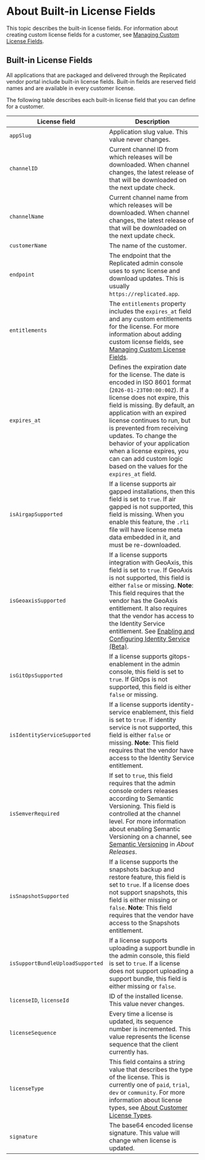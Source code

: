 # About Built-in License Fields

This topic describes the built-in license fields. For information about creating
custom license fields for a customer, see [Managing Custom License Fields](licenses-adding-custom-fields).

## Built-in License Fields

All applications that are packaged and delivered through the Replicated vendor
portal include built-in license fields. Built-in fields are reserved field names
and are available in every customer license.

The following table describes each built-in license field that you can define for a
customer.

| License field         | Description           |
|------------------------|------------------------|
| `appSlug` | Application slug value. This value never changes. |
| `channelID` | Current channel ID from which releases will be downloaded. When channel changes, the latest release of that will be downloaded on the next update check. |
| `channelName` | Current channel name from which releases will be downloaded. When channel changes, the latest release of that will be downloaded on the next update check. |
| `customerName` | The name of the customer. |
| `endpoint` | The endpoint that the Replicated admin console uses to sync license and download updates. This is usually `https://replicated.app`. |
| `entitlements` | The `entitlements` property includes the `expires_at` field and any custom entitlements for the license. For more information about adding custom license fields, see [Managing Custom License Fields](licenses-adding-custom-fields).|
| `expires_at` | Defines the expiration date for the license. The date is encoded in ISO 8601 format (`2026-01-23T00:00:00Z`). If a license does not expire, this field is missing. By default, an application with an expired license continues to run, but is prevented from receiving updates. To change the behavior of your application when a license expires, you can can add custom logic based on the values for the `expires_at` field.|
| `isAirgapSupported` | If a license supports air gapped installations, then this field is set to `true`. If air gapped is not supported, this field is missing. When you enable this feature, the `.rli` file will have license meta data embedded in it, and must be re-downloaded. |
| `isGeoaxisSupported` | If a license supports integration with GeoAxis, this field is set to `true`. If GeoAxis is not supported, this field is either `false` or missing. **Note**: This field requires that the vendor has the GeoAxis entitlement. It also requires that the vendor has access to the Identity Service entitlement. See [Enabling and Configuring Identity Service (Beta)](identity-service-configuring). |
| `isGitOpsSupported` | If a license supports gitops-enablement in the admin console, this field is set to `true`. If GitOps is not supported, this field is either `false` or missing. |
| `isIdentityServiceSupported` | If a license supports identity-service enablement, this field is set to `true`. If identity service is not supported, this field is either `false` or missing. **Note**: This field requires that the vendor have access to the Identity Service entitlement. |
| `isSemverRequired` | If set to `true`, this field requires that the admin console orders releases according to Semantic Versioning. This field is controlled at the channel level. For more information about enabling Semantic Versioning on a channel, see [Semantic Versioning](releases-about#semantic-versioning) in _About Releases_. |
| `isSnapshotSupported` | If a license supports the snapshots backup and restore feature, this field is set to `true`. If a license does not support snapshots, this field is either missing or `false`. **Note**: This field requires that the vendor have access to the Snapshots entitlement. |
| `isSupportBundleUploadSupported` | If a license supports uploading a support bundle in the admin console, this field is set to `true`. If a license does not support uploading a support bundle, this field is either missing or `false`. |
| `licenseID`, `licenseId` | ID of the installed license.  This value never changes. |
| `licenseSequence` | Every time a license is updated, its sequence number is incremented. This value represents the license sequence that the client currently has. |
| `licenseType` | This field contains a string value that describes the type of the license. This is currently one of `paid`, `trial`, `dev` or `community`. For more information about license types, see [About Customer License Types](licenses-about-types).|
| `signature` | The base64 encoded license signature. This value will change when license is updated. |
